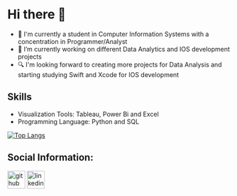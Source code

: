 # Hi there 👋

- 🎒 I'm currently a student in Computer Information Systems with a concentration in Programmer/Analyst
- 🔭 I’m currently working on different Data Analytics and IOS development projects
- 🔍 I'm looking forward to creating more projects for Data Analysis and starting studying Swift and Xcode for IOS development

## Skills

- Visualization Tools: Tableau, Power Bi and Excel
- Programming Language: Python and SQL

[![Top Langs](https://github-readme-stats.vercel.app/api/top-langs/?username=brunoolee)](https://github.com/anuraghazra/github-readme-stats)

## Social Information:

[<img src='https://cdn.jsdelivr.net/npm/simple-icons@3.0.1/icons/github.svg' alt='github' height='40'>](https://github.com/brunoolee)  [<img src='https://cdn.jsdelivr.net/npm/simple-icons@3.0.1/icons/linkedin.svg' alt='linkedin' height='40'>](https://www.linkedin.com/in/leebruno10/)  

